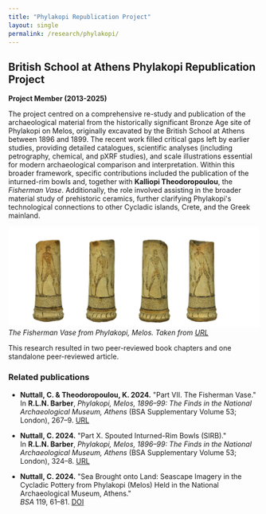 ```yaml
---
title: "Phylakopi Republication Project"
layout: single
permalink: /research/phylakopi/
---
```


## British School at Athens Phylakopi Republication Project  
**Project Member (2013-2025)**  

The project centred on a comprehensive re-study and publication of the archaeological material from the historically significant Bronze Age site of Phylakopi on Melos, originally excavated by the British School at Athens between 1896 and 1899. The recent work filled critical gaps left by earlier studies, providing detailed catalogues, scientific analyses (including petrography, chemical, and pXRF studies), and scale illustrations essential for modern archaeological comparison and interpretation. Within this broader framework, specific contributions included the publication of the inturned-rim bowls and, together with **Kalliopi Theodoropoulou**, the *Fisherman Vase*. Additionally, the role involved assisting in the broader material study of prehistoric ceramics, further clarifying Phylakopi's technological connections to other Cycladic islands, Crete, and the Greek mainland.

![The Fisherman Vase](/assets/fisherman_vase.jpg)
*The Fisherman Vase from Phylakopi, Melos. Taken from [URL](https://www.namuseum.gr/en/monthly_artefact/the-return-of-the-fishermen/)*





This research resulted in two peer-reviewed book chapters and one standalone peer-reviewed article.

### Related publications  

- **Nuttall, C. & Theodoropoulou, K. 2024.** "Part VII. The Fisherman Vase."  
  In **R.L.N. Barber**, *Phylakopi, Melos, 1896–99: The Finds in the National Archaeological Museum, Athens* (BSA Supplementary Volume 53; London), 267–9. [URL](https://www.pen-and-sword.co.uk/Phylakopi-Melos-189699-The-Finds-in-the-National-Archaeological-Museum-Athens-Hardback/p/50844)  

- **Nuttall, C. 2024.** "Part X. Spouted Inturned-Rim Bowls (SIRB)."  
  In **R.L.N. Barber**, *Phylakopi, Melos, 1896–99: The Finds in the National Archaeological Museum, Athens* (BSA Supplementary Volume 53; London), 324–8. [URL](https://www.pen-and-sword.co.uk/Phylakopi-Melos-189699-The-Finds-in-the-National-Archaeological-Museum-Athens-Hardback/p/50844)  

- **Nuttall, C. 2024.** "Sea Brought onto Land: Seascape Imagery in the Cycladic Pottery from Phylakopi (Melos) Held in the National Archaeological Museum, Athens."  
  *BSA* 119, 61–81. [DOI](https://doi.org/10.1017/S0068245424000017)  
